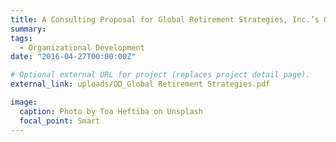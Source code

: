 ```yaml
---
title: A Consulting Proposal for Global Retirement Strategies, Inc.’s OD Remedies
summary: 
tags:
  - Organizational Development
date: "2016-04-27T00:00:00Z"

# Optional external URL for project (replaces project detail page).
external_link: uploads/OD_Global Retirement Strategies.pdf

image:
  caption: Photo by Toa Heftiba on Unsplash
  focal_point: Smart
---
```

